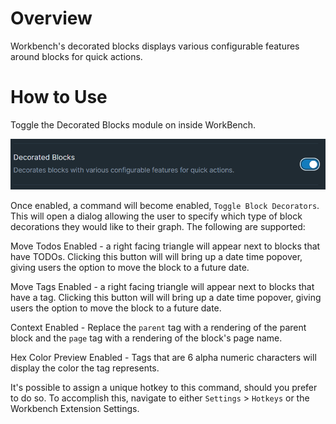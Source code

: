 # Overview

Workbench's decorated blocks displays various configurable features around blocks for quick actions.

# How to Use

Toggle the Decorated Blocks module on inside WorkBench.

![](media/toggle-decorated-blocks.png)

Once enabled, a command will become enabled, `Toggle Block Decorators`. This will open a dialog allowing the user to specify which type of block decorations they would like to their graph. The following are supported:

Move Todos Enabled - a right facing triangle will appear next to blocks that have TODOs. Clicking this button will will bring up a date time popover, giving users the option to move the block to a future date.

Move Tags Enabled - a right facing triangle will appear next to blocks that have a tag. Clicking this button will will bring up a date time popover, giving users the option to move the block to a future date.

Context Enabled - Replace the `parent` tag with a rendering of the parent block and the `page` tag with a rendering of the block's page name.

Hex Color Preview Enabled - Tags that are 6 alpha numeric characters will display the color the tag represents.

It's possible to assign a unique hotkey to this command, should you prefer to do so. To accomplish this, navigate to either `Settings` > `Hotkeys` or the Workbench Extension Settings.

